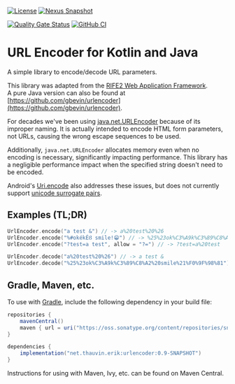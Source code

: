 [![License](https://img.shields.io/badge/license-Apache%20License%202.0-blue.svg)](https://opensource.org/licenses/Apache-2.0)
[![Nexus Snapshot](https://img.shields.io/nexus/s/net.thauvin.erik/urlencoder?server=https%3A%2F%2Foss.sonatype.org%2F)](https://oss.sonatype.org/content/repositories/snapshots/net/thauvin/erik/urlencoder/)

[//]: # ([![Release]&#40;https://img.shields.io/github/release/ethauvin/urlencoder.svg&#41;]&#40;https://github.com/ethauvin/urlencoder/releases/latest&#41;)
[//]: # ([![Maven Central]&#40;https://maven-badges.herokuapp.com/maven-central/net.thauvin.erik/urlencoder/badge.svg?color=blue&#41;]&#40;https://maven-badges.herokuapp.com/maven-central/net.thauvin.erik/urlencoder&#41;)
[![Quality Gate Status](https://sonarcloud.io/api/project_badges/measure?project=ethauvin_urlencoder&metric=alert_status)](https://sonarcloud.io/dashboard?id=ethauvin_urlencoder)
[![GitHub CI](https://github.com/ethauvin/urlencoder/actions/workflows/gradle.yml/badge.svg)](https://github.com/ethauvin/urlencoder/actions/workflows/gradle.yml)

# URL Encoder for Kotlin and Java

A simple library to encode/decode URL parameters.

This library was adapted from the [RIFE2 Web Application Framework](https://rife2.com).  
A pure Java version can also be found at [https://github.com/gbevin/urlencoder](https://github.com/gbevin/urlencoder).


For decades we've been using [java.net.URLEncoder](https://docs.oracle.com/en/java/javase/11/docs/api/java.base/java/net/URLEncoder.html) because of its improper naming. It is actually intended to encode HTML form parameters, not URLs, causing the wrong escape sequences to be used.

Additionally, `java.net.URLEncoder` allocates memory even when no encoding is necessary, significantly impacting performance. This library has a negligible performance impact when the specified string doesn't need to be encoded.


Android's [Uri.encode](https://developer.android.com/reference/android/net/Uri#encode(java.lang.String,%20java.lang.String)) also addresses these issues, but does not currently support [unicode surrogate pairs](https://learn.microsoft.com/en-us/globalization/encoding/surrogate-pairs).
## Examples (TL;DR)

```kotlin
UrlEncoder.encode("a test &") // -> a%20test%20%26
UrlEncoder.encode("%#okékÉȢ smile!😁") // -> %25%23ok%C3%A9k%C3%89%C8%A2%20smile%21%F0%9F%98%81
UrlEncoder.encode("?test=a test", allow = "?=") // -> ?test=a%20test

UrlEncoder.decode("a%20test%20%26") // -> a test &
UrlEncoder.decode("%25%23ok%C3%A9k%C3%89%C8%A2%20smile%21%F0%9F%98%81") // -> %#okékÉȢ smile!😁
```

## Gradle, Maven, etc.
To use with [Gradle](https://gradle.org/), include the following dependency in your build file:

```gradle
repositories {
    mavenCentral()
    maven { url = uri("https://oss.sonatype.org/content/repositories/snapshots") }
}

dependencies {
    implementation("net.thauvin.erik:urlencoder:0.9-SNAPSHOT")
}
```

Instructions for using with Maven, Ivy, etc. can be found on Maven Central.

